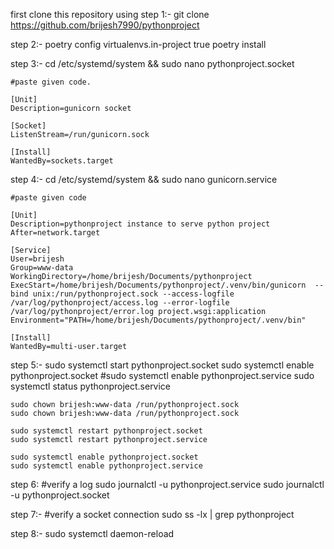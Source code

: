 first clone this repository using 
step 1:-
    git clone https://github.com/brijesh7990/pythonproject

step 2:-
    poetry config virtualenvs.in-project true
    poetry install

step 3:-
    cd /etc/systemd/system && sudo nano pythonproject.socket

    #paste given code.
    
    [Unit]
    Description=gunicorn socket
    
    [Socket]
    ListenStream=/run/gunicorn.sock
    
    [Install]
    WantedBy=sockets.target

step 4:-
    cd /etc/systemd/system && sudo nano gunicorn.service

    #paste given code
    
    [Unit]
    Description=pythonproject instance to serve python project
    After=network.target
    
    [Service]
    User=brijesh
    Group=www-data
    WorkingDirectory=/home/brijesh/Documents/pythonproject
    ExecStart=/home/brijesh/Documents/pythonproject/.venv/bin/gunicorn  --bind unix:/run/pythonproject.sock --access-logfile /var/log/pythonproject/access.log --error-logfile /var/log/pythonproject/error.log project.wsgi:application
    Environment="PATH=/home/brijesh/Documents/pythonproject/.venv/bin"
    
    [Install]
    WantedBy=multi-user.target

step 5:-
    sudo systemctl start pythonproject.socket
    sudo systemctl enable pythonproject.socket
    #sudo systemctl enable pythonproject.service
    sudo systemctl status pythonproject.service

    sudo chown brijesh:www-data /run/pythonproject.sock
    sudo chown brijesh:www-data /run/pythonproject.sock
    
    sudo systemctl restart pythonproject.socket
    sudo systemctl restart pythonproject.service

    sudo systemctl enable pythonproject.socket
    sudo systemctl enable pythonproject.service

    

step 6:
    #verify a log
    sudo journalctl -u pythonproject.service
    sudo journalctl -u pythonproject.socket

step 7:-
    #verify a socket connection
    sudo ss -lx | grep pythonproject

step 8:-
    sudo systemctl daemon-reload



